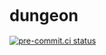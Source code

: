 # dungeon
[![pre-commit.ci status](https://results.pre-commit.ci/badge/github/spidermila/dungeon/main.svg?badge_token=F7TKFccuQdiZY6CMbjrtFw)](https://results.pre-commit.ci/latest/github/spidermila/dungeon/main?badge_token=F7TKFccuQdiZY6CMbjrtFw)
